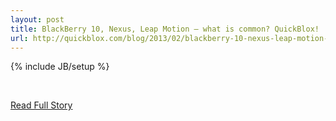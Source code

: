 ---layout: posttitle: BlackBerry 10, Nexus, Leap Motion – what is common? QuickBlox!url: http://quickblox.com/blog/2013/02/blackberry-10-nexus-leap-motion-what-is-common-quickblox/---{% include JB/setup %}<p><br /><p><a href="http://quickblox.com/blog/2013/02/blackberry-10-nexus-leap-motion-what-is-common-quickblox/">Read Full Story</a></p>